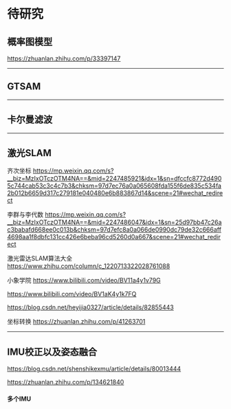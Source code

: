 # 待研究

## 概率图模型

https://zhuanlan.zhihu.com/p/33397147

---

## GTSAM


---

## 卡尔曼滤波

--- 

## 激光SLAM

齐次坐标
https://mp.weixin.qq.com/s?__biz=MzIxOTczOTM4NA==&mid=2247485921&idx=1&sn=dfccfc8772d4905c744cab53c3c4c7b3&chksm=97d7ec76a0a065608fda155f6de835c534fa2b012b6659d317c279181e040480e6b883867d14&scene=21#wechat_redirect

李群与李代数
https://mp.weixin.qq.com/s?__biz=MzIxOTczOTM4NA==&mid=2247486047&idx=1&sn=25d97bb47c26ac3babafd668ee0c013b&chksm=97d7efc8a0a066de0990dc79de32c666aff4698aa1f8dbfc131cc426e6beba96cd5260d0a667&scene=21#wechat_redirect

激光雷达SLAM算法大全
https://www.zhihu.com/column/c_1220713322028761088

小象学院
https://www.bilibili.com/video/BV11a4y1v79G


https://www.bilibili.com/video/BV1aK4y1k7FQ


https://blog.csdn.net/heyijia0327/article/details/82855443

坐标转换
https://zhuanlan.zhihu.com/p/41263701

---


## IMU校正以及姿态融合

https://blog.csdn.net/shenshikexmu/article/details/80013444

https://zhuanlan.zhihu.com/p/134621840

#### 多个IMU

